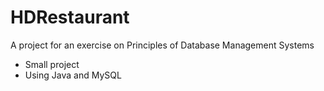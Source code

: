 # HDRestaurant
A project for an exercise on Principles of Database Management Systems
  + Small project
  + Using Java and MySQL
